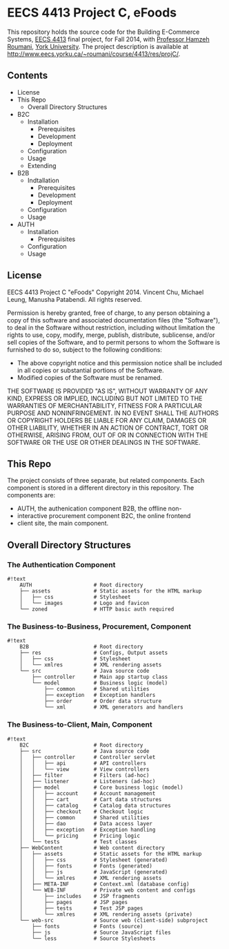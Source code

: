 EECS 4413 Project C, eFoods
===========================

This repository holds the source code for the Building
E-Commerce Systems, [EECS 4413](http://www.eecs.yorku.ca/course_archive/2014-15/F/4413/)
final project, for Fall 2014, with [Professor Hamzeh Roumani](http://www.eecs.yorku.ca/~roumani/),
[York University](http://www.eecs.yorku.ca). The project description is available at
http://www.eecs.yorku.ca/~roumani/course/4413/res/projC/.

Contents
--------

* License
* This Repo
    * Overall Directory Structures
* B2C
    * Installation
        * Prerequisites
        * Development
        * Deployment
    * Configuration
    * Usage
    * Extending
* B2B
    * Indtallation
        * Prerequisites
        * Development
        * Deployment
    * Configuration
    * Usage
* AUTH
    * Installation
        * Prerequisites
    * Configuration
    * Usage

License
-------

EECS 4413 Project C "eFoods"
Copyright 2014. Vincent Chu, Michael Leung, Manusha Patabendi.
All rights reserved.

Permission is hereby granted, free of charge, to any person obtaining
a copy of this software and associated documentation files (the
"Software"), to deal in the Software without restriction, including
without limitation the rights to use, copy, modify, merge, publish,
distribute, sublicense, and/or sell copies of the Software, and to
permit persons to whom the Software is furnished to do so, subject to
the following conditions:

*   The above copyright notice and this permission notice shall be
    included in all copies or substantial portions of the Software.
*   Modified copies of the Software must be renamed.

THE SOFTWARE IS PROVIDED "AS IS", WITHOUT WARRANTY OF ANY KIND,
EXPRESS OR IMPLIED, INCLUDING BUT NOT LIMITED TO THE WARRANTIES OF
MERCHANTABILITY, FITNESS FOR A PARTICULAR PURPOSE AND NONINFRINGEMENT.
IN NO EVENT SHALL THE AUTHORS OR COPYRIGHT HOLDERS BE LIABLE FOR ANY
CLAIM, DAMAGES OR OTHER LIABILITY, WHETHER IN AN ACTION OF CONTRACT,
TORT OR OTHERWISE, ARISING FROM, OUT OF OR IN CONNECTION WITH THE
SOFTWARE OR THE USE OR OTHER DEALINGS IN THE SOFTWARE.

This Repo
---------

The project consists of three separate, but related components.
Each component is stored in a different directory in this
repository. The components are:

* AUTH, the authenication component B2B, the offline non-
* interactive procurement component B2C, the online frontend
* client site, the main component.

## Overall Directory Structures ##

### The Authentication Component ###

```
#!text
    AUTH                    # Root directory
    ├── assets              # Static assets for the HTML markup
    │   ├── css             # Stylesheet
    │   └── images          # Logo and favicon
    └── zoned               # HTTP basic auth required
```

### The Business-to-Business, Procurement, Component ###

```
#!text
    B2B                     # Root directory
    ├── res                 # Configs, Output assets
    │   ├── css             # Stylesheet
    │   └── xmlres          # XML rendering assets
    └── src                 # Java source code
        ├── controller      # Main app startup class
        └── model           # Business logic (model)
            ├── common      # Shared utilities
            ├── exception   # Exception handlers
            ├── order       # Order data structure
            └── xml         # XML generators and handlers
```

### The Business-to-Client, Main, Component ###

```
#!text
    B2C                     # Root directory
    ├── src                 # Java source code
    │   ├── controller      # Controller servlet
    │   │   ├── api         # API controllers
    │   │   └── view        # View controllers
    │   ├── filter          # Filters (ad-hoc)
    │   ├── listener        # Listeners (ad-hoc)
    │   ├── model           # Core business logic (model)
    │   │   ├── account     # Account management
    │   │   ├── cart        # Cart data structures
    │   │   ├── catalog     # Catalog data structures
    │   │   ├── checkout    # Checkout logic
    │   │   ├── common      # Shared utilities
    │   │   ├── dao         # Data access layer
    │   │   ├── exception   # Exception handling
    │   │   └── pricing     # Pricing logic
    │   └── tests           # Test classes
    ├── WebContent          # Web content directory
    │   ├── assets          # Static assets for the HTML markup
    │   │   ├── css         # Stylesheet (generated)
    │   │   ├── fonts       # Fonts (generated)
    │   │   ├── js          # JavaScript (generated)
    │   │   └── xmlres      # XML rendering assets
    │   ├── META-INF        # Context.xml (database config)
    │   └── WEB-INF         # Private web content and configs
    │       ├── includes    # JSP fragments
    │       ├── pages       # JSP pages
    │       ├── tests       # Test JSP pages
    │       └── xmlres      # XML rendering assets (private)
    └── web-src             # Source web (client-side) subproject
        ├── fonts           # Fonts (source)
        ├── js              # Source JavaScript files
        └── less            # Source Stylesheets
```

